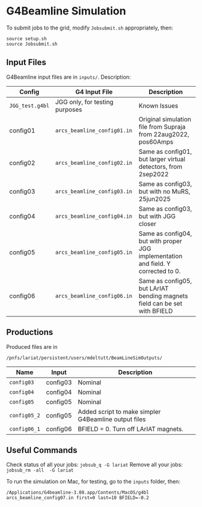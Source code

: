 # G4Beamline Simulation

To submit jobs to the grid, modify `Jobsubmit.sh` appropriately, then:
```
source setup.sh
source Jobsubmit.sh
```

## Input Files

G4Beamline input files are in `inputs/`. Description:

| Config | G4 Input File  | Description |
| ------------- | ------------- | ------------- |
| `JGG_test.g4bl`  | JGG only, for testing purposes  | Known Issues |
| config01 | `arcs_beamline_config01.in`  | Original simulation file from Supraja from 22aug2022, pos60Amps | MuRS overlaps concrete stand |
| config02 | `arcs_beamline_config02.in`  | Same as config01, but larger virtual detectors, from 2sep2022 | MuRS overlaps concrete stand, Wrong Y for JGG |
| config03 | `arcs_beamline_config03.in`  | Same as config03, but with no MuRS, 25jun2025  | JGG too far away, also in previous versions, Wrong Y for JGG |
| config04 | `arcs_beamline_config04.in`  | Same as config03, but with JGG closer  | Wrong Y for JGG |
| config05 | `arcs_beamline_config05.in`  | Same as config04, but with proper JGG implementation and field. Y corrected to 0. | |
| config06 | `arcs_beamline_config06.in`  | Same as config05, but LArIAT bending magnets field can be set with BFIELD | |


## Productions

Produced files are in
```
/pnfs/lariat/persistent/users/mdeltutt/BeamLineSimOutputs/
```

| Name | Input  | Description |
| ------------- | ------------- | ------------- |
| `config03`  | config03  | Nominal |
| `config04`  | config04  | Nominal |
| `config05`  | config05  | Nominal |
| `config05_2`  | config05  | Added script to make simpler G4Beamline output files |
| `config06_1`  | config06  | BFIELD = 0. Turn off LArIAT magnets. |


## Useful Commands

Check status of all your jobs: `jobsub_q -G lariat`
Remove all your jobs: `jobsub_rm -all  -G lariat`

To run the simulation on Mac, for testing, go to the `inputs` folder, then:
```
/Applications/G4beamline-3.08.app/Contents/MacOS/g4bl arcs_beamline_config07.in first=0 last=10 BFIELD=-0.2
```
